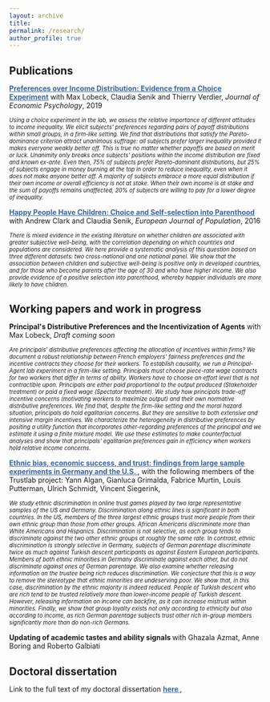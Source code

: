 ```yaml
---
layout: archive
title: 
permalink: /research/
author_profile: true
---
```

<h1 style="font-size:150%;">Publications</h1>

<u><b><a href='https://www.sciencedirect.com/science/article/abs/pii/S0167487019301084' style="color:rgb(57, 100, 160);" >Preferences over Income Distribution: Evidence from a Choice Experiment</a></b></u>
with Max Lobeck, Claudia Senik and Thierry Verdier, <i>Journal of Economic Psychology</i>, 2019

<p style="font-size:80%;"><i> Using a choice experiment in the lab, we assess the relative importance of different attitudes to income inequality. We elicit subjects' preferences regarding pairs of payoff distributions within
small groups, in a firm-like setting. We find that distributions that satisfy the Pareto-dominance
criterion attract unanimous suffrage: all subjects prefer larger inequality provided it makes
everyone weakly better off. This is true no matter whether payoffs are based on merit or luck.
Unanimity only breaks once subjects' positions within the income distribution are fixed and
known ex-ante. Even then, 75% of subjects prefer Pareto-dominant distributions, but 25% of
subjects engage in money burning at the top in order to reduce inequality, even when it does not
make anyone better off. A majority of subjects embrace a more equal distribution if their own
income or overall efficiency is not at stake. When their own income is at stake and the sum of
payoffs remains unaffected, 20% of subjects are willing to pay for a lower degree of inequality.</i></p>

<u><b><a href='https://link.springer.com/article/10.1007/s10680-016-9389-x' style="color:rgb(57, 100, 160);" >Happy People Have Children: Choice and Self-selection into Parenthood</a></b></u>
with Andrew Clark and Claudia Senik, <i>European Journal of Population</i>, 2016

<p style="font-size:80%;"><i> There is mixed evidence in the existing literature on whether children are
associated with greater subjective well-being, with the correlation depending on
which countries and populations are considered. We here provide a systematic
analysis of this question based on three different datasets: two cross-national and
one national panel. We show that the association between children and subjective
well-being is positive only in developed countries, and for those who become
parents after the age of 30 and who have higher income. We also provide evidence
of a positive selection into parenthood, whereby happier individuals are more likely
to have children.</i></p>




<h1 style="font-size:150%;">Working papers and work in progress</h1>


<b>Principal's Distributive Preferences and the Incentivization of Agents</b> 
with Max Lobeck, <i> Draft coming soon </i>
<p style="font-size:80%;"><i>  Are principals' distributive preferences affecting the allocation of incentives within firms? We document a robust relationship between French employers' fairness preferences and the incentive contracts they choose for their workers. To establish causality, we run a Principal-Agent lab experiment in a firm-like setting. Principals must choose piece-rate wage contracts for two workers that differ in terms of ability. Workers have to choose an effort level that is not contractible upon. Principals are either paid proportional to the output produced (Stakeholder treatment) or paid a fixed wage (Spectator treatment). We study how principals trade-off incentive concerns (motivating workers to maximize output) and their own normative distributive preferences. We find that, despite the firm-like setting and the moral hazard situation, principals do hold egalitarian concerns. But they are sensitive to both extensive and intensive margin incentives. We characterize the heterogeneity in distributive preferences by positing a utility function that incorporates other-regarding preferences of the principal and we estimate it using a finite mixture model. We use these estimates to make counterfactual analyses and show that principals' egalitarian preferences gain in efficiency when workers hold relative income concerns. </i></p>



<u><b><a href='https://github.com/sophiecetre/sophiecetre.github.io/blob/master/Paper_US_DEU_v18%20EJ%20submission.pdf' style="color:rgb(57, 100, 160);" > Ethnic bias, economic success, and trust: findings from large sample experiments in Germany and the U.S.  </a></b></u> , 
with the following members of the Trustlab project: Yann Algan, Gianluca Grimalda, Fabrice Murtin, Louis Putterman, Ulrich Schmidt, Vincent Siegerink,
  
<p style="font-size:80%;"><i> We study ethnic discrimination in online trust games played by two large representative samples of the US and Germany. Discrimination along ethnic lines is significant in both countries. In the US, members of the three largest ethnic groups trust more people from their own ethnic group than those from other groups. African Americans discriminate more than White Americans and Hispanics. Discrimination is not selective, as each group tends to discriminate against the two other ethnic groups at roughly the same rate. In contrast, ethnic discrimination is strongly selective in Germany, subjects of German parentage discriminate twice as much against Turkish descent participants as against Eastern European participants. Members of both ethnic minorities in Germany discriminate against each other, but do not discriminate against ones of German parentage. We also examine whether releasing information on the trustee being rich reduces discrimination. We conjecture that this is a way to remove the stereotype that ethnic minorities are undeserving poor. We show that, in this case, discrimination by the ethnic majority is indeed reduced. People of Turkish descent who are rich tend to be trusted relatively more than lower-income people of Turkish descent. However, releasing information on income can backfire, as it can increase mistrust within minorities. Finally, we show that group loyalty exists not only according to ethnicity but also according to income, as rich German parentage subjects trust other rich in-group members significantly more than do non-rich Germans.  </i></p>

<b>Updating of academic tastes and ability signals </b>
with Ghazala Azmat, Anne Boring and Roberto Galbiati


<h1 style="font-size:150%;">Doctoral dissertation</h1>

Link to the full text of my doctoral dissertation <u><b><a href='https://github.com/sophiecetre/sophiecetre.github.io/blob/master/MAIN.pdf' style="color:rgb(57, 100, 160);" > here  </a></b></u> , 
